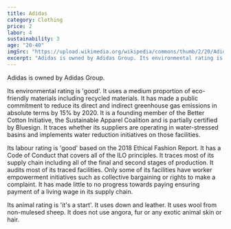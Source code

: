 ```yaml
---
title: Adidas
category: Clothing
price: 2
labor: 4
sustainability: 3
age: "20-40"
imgSrc: "https://upload.wikimedia.org/wikipedia/commons/thumb/2/20/Adidas_Logo.svg/1200px-Adidas_Logo.svg.png"
excerpt: "Adidas is owned by Adidas Group. Its environmental rating is 'good'. It uses a medium proportion of eco-friendly materials including recycled materials."
---
```


Adidas is owned by Adidas Group.

Its environmental rating is 'good'. It uses a medium proportion of eco-friendly materials including recycled materials. It has made a public commitment to reduce its direct and indirect greenhouse gas emissions in absolute terms by 15% by 2020. It is a founding member of the Better Cotton Initiative, the Sustainable Apparel Coalition and is partially certified by Bluesign. It traces whether its suppliers are operating in water-stressed basins and implements water reduction initiatives on those facilities.

Its labour rating is 'good' based on the 2018 Ethical Fashion Report. It has a Code of Conduct that covers all of the ILO principles. It traces most of its supply chain including all of the final and second stages of production. It audits most of its traced facilities. Only some of its facilities have worker empowerment initiatives such as collective bargaining or rights to make a complaint. It has made little to no progress towards paying ensuring payment of a living wage in its supply chain.

Its animal rating is 'it's a start'. It uses down and leather. It uses wool from non-mulesed sheep. It does not use angora, fur or any exotic animal skin or hair.